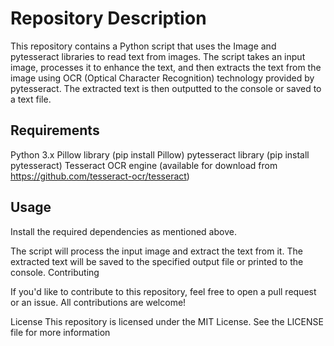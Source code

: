 # Repository Description
This repository contains a Python script that uses the Image and pytesseract libraries to read text from images. The script takes an input image, processes it to enhance the text, and then extracts the text from the image using OCR (Optical Character Recognition) technology provided by pytesseract. The extracted text is then outputted to the console or saved to a text file.

## Requirements
Python 3.x
Pillow library (pip install Pillow)
pytesseract library (pip install pytesseract)
Tesseract OCR engine (available for download from https://github.com/tesseract-ocr/tesseract)

## Usage
Install the required dependencies as mentioned above.

The script will process the input image and extract the text from it. The extracted text will be saved to the specified output file or printed to the console.
Contributing

If you'd like to contribute to this repository, feel free to open a pull request or an issue. All contributions are welcome!

License
This repository is licensed under the MIT License. See the LICENSE file for more information
